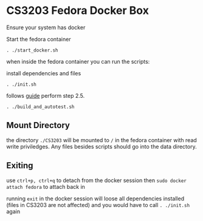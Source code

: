# CS3203 Fedora Docker Box

Ensure your system has docker

Start the fedora container
```
. ./start_docker.sh
```

when inside the fedora container you can run the scripts:

install dependencies and files
```
. ./init.sh
```

follows [guide](https://github.com/nus-cs3203/project-wiki/wiki/Cross-platform-Startup-SPA-Solution) perform step 2.5.
```
. ./build_and_autotest.sh
```

## Mount Directory

the directory `./CS3203` will be mounted to `/` in the fedora container with read write priviledges. Any files besides scripts should go into the data directory.

## Exiting

use `ctrl+p, ctrl+q` to detach from the docker session
then `sudo docker attach fedora` to attach back in

running `exit` in the docker session will loose all dependencies installed (files in CS3203 are not affected) and you would have to call `. ./init.sh` again
